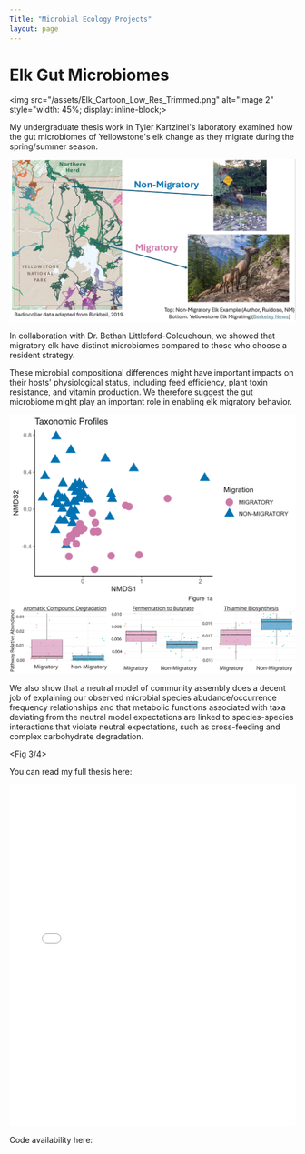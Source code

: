 ```yaml
---
Title: "Microbial Ecology Projects"
layout: page
---
```


# Elk Gut Microbiomes

<img src="/assets/Elk_Cartoon_Low_Res_Trimmed.png" alt="Image 2" style="width: 45%; display: inline-block;>

My undergraduate thesis work in Tyler Kartzinel's laboratory <LINK> examined how the gut microbiomes of Yellowstone's elk change as they migrate during the spring/summer season.

<div style="display: flex; align-items: center; justify-content: center; ">
  <img src="/assets/Elk_Mig_Low_Res.png" alt="Image 1">
</div>

In collaboration with Dr. Bethan Littleford-Colquehoun, we showed that migratory elk have distinct microbiomes compared to those who choose a resident strategy. 

These microbial compositional differences might have important impacts on their hosts' physiological status, including feed efficiency, plant toxin resistance, and vitamin production. We therefore suggest the gut microbiome might play an important role in enabling elk migratory behavior. 

<div style="display: flex; align-items: center; justify-content: center; ">
  <img src="/assets/fig1_NMDS.png" alt="Image 1">
</div>

 <img src="/assets/Fig 2 Adobe.png" alt="Image 2">

We also show that a neutral model of community assembly does a decent job of explaining our observed microbial species abudance/occurrence frequency relationships and that metabolic functions associated with taxa deviating from the neutral model expectations are linked to species-species interactions that violate neutral expectations, such as cross-feeding and complex carbohydrate degradation. 

<Fig 3/4>

You can read my full thesis here: 
<iframe src="{{ '/assets/EGrossman.pdf' | relative_url }}" width="100%" height="600px" style="border: none;">
</iframe>


Code availability here: 
